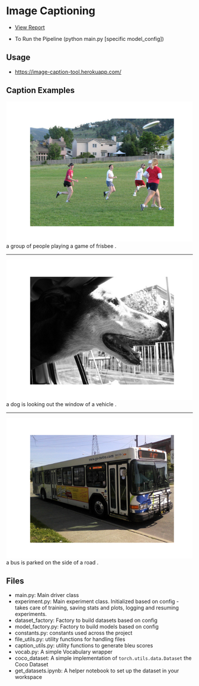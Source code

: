 # Image Captioning

* [View Report](/CSE151B.pdf)

* To Run the Pipeline (python main.py [specific model_config])

## Usage
- https://image-caption-tool.herokuapp.com/

## Caption Examples
![](captions/lstm2_0.0001_768_200/good_images/230585.png)
a group of people playing a game of frisbee .

---
![](captions/lstm2_0.0001_768_200/good_images/307668.png)
a dog is looking out the window of a vehicle .

---
![](captions/lstm2_0.0001_768_200/good_images/60128.png)
a bus is parked on the side of a road .


## Files
- main.py: Main driver class
- experiment.py: Main experiment class. Initialized based on config - takes care of training, saving stats and plots, logging and resuming experiments.
- dataset_factory: Factory to build datasets based on config
- model_factory.py: Factory to build models based on config
- constants.py: constants used across the project
- file_utils.py: utility functions for handling files 
- caption_utils.py: utility functions to generate bleu scores
- vocab.py: A simple Vocabulary wrapper
- coco_dataset: A simple implementation of `torch.utils.data.Dataset` the Coco Dataset
- get_datasets.ipynb: A helper notebook to set up the dataset in your workspace
